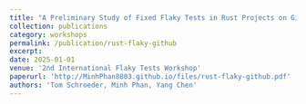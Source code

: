 ```yaml
---
title: "A Preliminary Study of Fixed Flaky Tests in Rust Projects on GitHub"
collection: publications
category: workshops
permalink: /publication/rust-flaky-github
excerpt:
date: 2025-01-01
venue: '2nd International Flaky Tests Workshop'
paperurl: 'http://MinhPhan8803.github.io/files/rust-flaky-github.pdf'
authors: 'Tom Schroeder, Minh Phan, Yang Chen'
---
```

